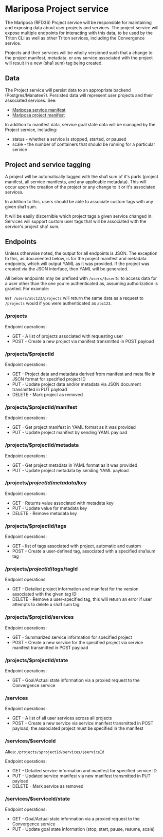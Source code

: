 # Mariposa Project service

The Mariposa (RFD36) Project service will be responsible for maintaining and exposing data about user projects and services. The project service will expose multiple endpoints for interacting with this data, to be used by the Triton CLI as well as other Triton services, including the Convergence service. 

Projects and their services will be wholly versioned such that a change to the project manifest, metadata, or any service associated with the project will result in a new (sha1 sum) tag being created. 

## Data

The Project service will persist data to an appropriate backend (Postgres/Manatee?). Persisted data will represent user projects and their associated services. See:

* [Mariposa service manifest](https://github.com/joyent/rfd/blob/master/rfd/0036/service-manifest.md)
* [Mariposa project manifest](https://github.com/joyent/rfd/blob/master/rfd/0036/project-manifest.md)

In addition to manifest data, service goal state data will be managed by the Project service, including:

* status - whether a service is stopped, started, or paused
* scale - the number of containers that should be running for a particular service

## Project and service tagging

A project will be automatically tagged with the sha1 sum of it's parts (project manifest, all service manifests, and any applicable metadata). This will occur upon the creation of the project or any change to it or it's associated services. 

In addition to this, users should be able to associate custom tags with any given sha1 sum. 

It will be easily discernible which project tags a given service changed in. Services will support custom user tags that will be associated with the service's project sha1 sum. 

## Endpoints

Unless otherwise noted, the output for all endpoints is JSON. The exception to this, as documented below, is for the project manifest and metadata endpoints, which will output YAML as it was provided. If the project was created via the JSON interface, then YAML will be generated. 

All below endpoints may be prefixed with `/users/$userId` to access data for a user other than the one you're authenticated as, assuming authorization is granted. For example:

`GET /users/abc123/projects` will return the same data as a request to `/projects` would if you were authenticated as `abc123`. 

### /projects

Endpoint operations:

* GET - A list of projects associated with requesting user
* POST - Create a new project via manifest transmitted in POST payload

### /projects/$projectId

Endpoint operations:

* GET - Project data and metadata derived from manifest and meta file in JSON format for specified project ID
* PUT - Update project data and/or metadata via JSON document transmitted in PUT payload
* DELETE - Mark project as removed

### /projects/$projectId/manifest

Endpoint operations:

* GET - Get project manifest in YAML format as it was provided
* PUT - Update project manifest by sending YAML payload

### /projects/$projectId/metadata

Endpoint operations:

* GET - Get project metadata in YAML format as it was provided
* PUT - Update project metadata by sending YAML payload

### /projects/$projectId/metadata/$key

Endpoint operations:

* GET - Returns value associated with metadata key
* PUT - Update value for metadata key
* DELETE - Remove metadata key

### /projects/$projectId/tags

Endpoint operations:

* GET - list of tags associated with project, automatic and custom
* POST - Create a user-defined tag, associated with a specified sha1sum tag

### /projects/$projectId/tags/$tagId

Endpoint operations

* GET - Detailed project information and manifest for the version associated with the given tag ID
* DELETE - Remove a user-specified tag, this will return an error if user attempts to delete a sha1 sum tag

### /projects/$projctId/services

Endpoint operations:

* GET - Summarized service information for specified project
* POST - Create a new service for the specified project via service manifest transmitted in POST payload

### /projects/$projectId/state

Endpoint operations:

* GET - Goal/Actual state information via a proxied request to the Convergence service

### /services

Endpoint operations:

* GET - A list of all user services across all projects
* POST - Create a new service via service manifest transmitted in POST payload; the associated project must be specified in the manifest

### /services/$serviceId

Alias: `/projects/$projectId/services/$serviceId`

Endpoint operations:

* GET - Detailed service information and manifest for specified service ID
* PUT - Updated service manifest via new manifest transmitted in PUT payload
* DELETE - Mark service as removed

### /services/$serviceId/state

Endpoint operations:

* GET - Goal/Actual state information via a proxied request to the Convergence service
* PUT - Update goal state information (stop, start, pause, resume, scale)
